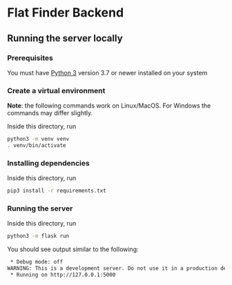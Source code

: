 # Flat Finder Backend

## Running the server locally

### Prerequisites

You must have [Python 3](https://www.python.org/downloads/) version 3.7 or newer installed on your system

### Create a virtual environment

**Note**: the following commands work on Linux/MacOS. For Windows the commands
may differ slightly.

Inside this directory, run

```bash
python3 -m venv venv
. venv/bin/activate
```

### Installing dependencies

Inside this directory, run

```bash
pip3 install -r requirements.txt
```

### Running the server

Inside this directory, run

```bash
python3 -m flask run
```

You should see output similar to the following:

```txt
 * Debug mode: off
WARNING: This is a development server. Do not use it in a production deployment. Use a production WSGI server instead.
 * Running on http://127.0.0.1:5000
```
